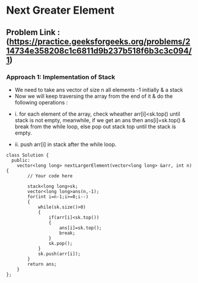 # Next Greater Element
## Problem Link :(https://practice.geeksforgeeks.org/problems/214734e358208c1c6811d9b237b518f6b3c3c094/1)

### Approach 1: Implementation of Stack
* We need to take ans vector of size n all elements -1 initially & a stack
* Now we will keep traversing the array from the end of it & do the following operations :
- i. for each element of the array, check wheather arr[i]<sk.top() until stack is not empty,
              meanwhile, if we get an ans then ans[i]=sk.top() & break from the while loop,
              else pop out stack top until the stack is empty.
           
- ii. push arr[i] in stack after the while loop.
```
class Solution {
  public:
    vector<long long> nextLargerElement(vector<long long> &arr, int n){
        // Your code here
        
        stack<long long>sk;
        vector<long long>ans(n,-1);
        for(int i=n-1;i>=0;i--)
        {
            while(sk.size()>0)
            {
                if(arr[i]<sk.top())
                {
                    ans[i]=sk.top();
                    break;
                }
                sk.pop();
            }
            sk.push(arr[i]);
        }
        return ans;
    }
};
```
